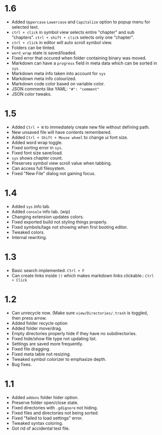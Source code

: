 # 1.6
- Added `Uppercase` `Lowercase` and `Capitalize` option to popup menu for selected text.
- `ctrl + click` in symbol view selects entire "chapter" and sub "chapters". `ctrl + shift + click` selects only one "chapter".
- `ctrl + click` in editor will auto scroll symbol view.
- Folders can be tinted.
- `word_wrap` state is saved/loaded.
- Fixed error that occured when folder containing binary was moved.
- Markdown can have a `progress` field in meta data which can be sorted in `sys`.
- Markdown meta info taken into account for `sys`
- Markdown meta info colourized.
- Markdown code color based on variable color.
- JSON comments like YAML: `"#": "comment"`
- JSON color tweaks.

# 1.5
- Added `Ctrl + N` to immediately create new file without defining path.
- New unsaved file will have contents remembered.
- Added `Ctrl + Shift + Mouse wheel` to change ui font size.
- Added word wrap toggle.
- Fixed sorting error in `sys`.
- Fixed font size save/load.
- `sys` shows chapter count.
- Preserves symbol view scroll value when tabbing.
- Can access full filesystem.
- Fixed "New File" dialog not gaining focus.

# 1.4
- Added `sys` info tab.
- Added `console` info tab. (wip)
- Changing extension updates colors.
- Fixed exported build not styling things properly.
- Fixed symbols/tags not showing when first booting editor.
- Tweaked colors.
- Internal rewriting.

# 1.3
- Basic search implemented. `Ctrl + F`
- Can create links inside `()` which makes markdown links clickable.: `Ctrl + Click`

# 1.2
- Can unrecycle now. (Make sure `view/Directories/.trash` is toggled, then press arrow.
- Added folder recycle option
- Added folder move/drag.
- Empty directories properly hide if they have no subdirectories.
- Fixed hide/show file type not updating list.
- Settings are saved more frequently.
- Fixed file dragging.
- Fixed meta table not resizing.
- Tweaked symbol colorizer to emphasize depth.
- Bug fixes.

# 1.1
- Added `addons` folder hider option.
- Preserve folder open/close state.
- Fixed directories with `.gdignore` not hiding.
- Fixed files and directories not being sorted.
- Fixed "failed to load settings" error.
- Tweaked syntax coloring.
- Got rid of accidental test file.